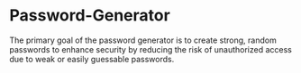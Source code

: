 # Password-Generator
The primary goal of the password generator is to create strong, random passwords to enhance security by reducing the risk of unauthorized access due to weak or easily guessable passwords.
